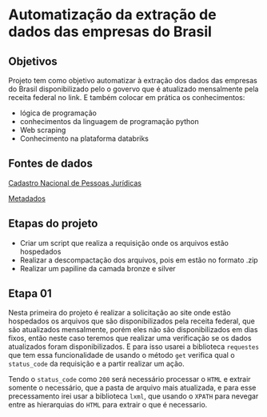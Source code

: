 # Automatização da extração de dados das empresas do Brasil

## Objetivos
Projeto tem como objetivo automatizar à extração dos dados das empresas do Brasil disponibilizado pelo o govervo  que é atualizado mensalmente pela receita federal no link. E também colocar em prática os conhecimentos: 
* lógica de programação
* conhecimentos da linguagem de programação python
* Web scraping
* Conhecimento na plataforma databriks

## Fontes de dados
[Cadastro Nacional de Pessoas Jurídicas](https://arquivos.receitafederal.gov.br/dados/cnpj/dados_abertos_cnpj/?C=N;O=D)

[Metadados](https://www.gov.br/receitafederal/dados/cnpj-metadados.pdf)

## Etapas do projeto
* Criar um script que realiza a requisição onde os arquivos estão hospedados
* Realizar a descompactação dos arquivos, pois em estão no formato .zip
* Realizar um papiline da camada bronze e silver

## Etapa 01

Nesta primeira do projeto é realizar a solicitação ao site onde estão hospedados os arquivos que são disponibilizados pela receita federal, que são atualizados mensalmente, porém eles não são disponibilizados em dias fixos, então neste caso teremos que realizar uma verificação se os dados atualizados foram disponibilizados. E para isso usarei a biblioteca ``requestes`` que tem essa funcionalidade de usando o método ``get`` verifica qual o ``status_code`` da requisição e a partir realizar um ação.

Tendo o ``status_code`` como ``200`` será necessário processar o ``HTML`` e extrair somente o necessário, que a pasta de arquivo mais atualizada, e para esse precessamento irei usar a biblioteca ``lxml``, que usando o ``XPATH`` para nevegar entre as hierarquias do ``HTML`` para extrair o que é necessario.

